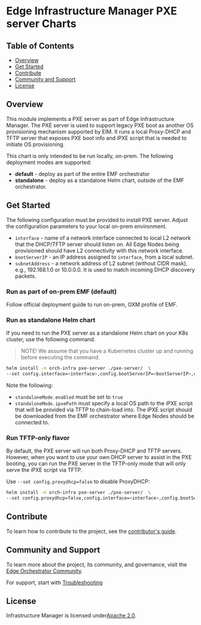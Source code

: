 <!-- SPDX-FileCopyrightText: (C) 2025 Intel Corporation -->
<!-- SPDX-License-Identifier: Apache-2.0 -->

# Edge Infrastructure Manager PXE server Charts

## Table of Contents

- [Overview](#overview)
- [Get Started](#get-started)
- [Contribute](#contribute)
- [Community and Support](#community-and-support)
- [License](#license)

## Overview

This module implements a PXE server as part of Edge Infrastructure Manager.
The PXE server is used to support legacy PXE boot as another OS provisioning mechanism supported by EIM.
It runs a local Proxy-DHCP and TFTP server that exposes PXE boot info and iPXE script that is needed to initiate OS provisioning.

This chart is only intended to be run locally, on-prem. The following deployment modes are supported:
- **default** - deploy as part of the entire EMF orchestrator
- **standalone** - deploy as a standalone Helm chart, outside of the EMF orchestrator.

## Get Started

The following configuration must be provided to install PXE server. Adjust the configuration parameters to your local on-prem environment.

- `interface` - name of a network interface connected to local L2 network that the DHCP/TFTP server should listen on. All Edge Nodes being provisioned should have L2 connectivity with this network interface.
- `bootServerIP` - an IP address assigned to `interface`, from a local subnet.
- `subnetAddress` - a network address of L2 subnet (without CIDR mask), e.g., 192.168.1.0 or 10.0.0.0. It is used to match incoming DHCP discovery packets.

### Run as part of on-prem EMF (default)

Follow official deployment guide to run on-prem, OXM profile of EMF.

### Run as standalone Helm chart

If you need to run the PXE server as a standalone Helm chart on your K8s cluster, use the following command.

> NOTE! We assume that you have a Kubernetes cluster up and running before executing the command.

```bash
helm install -n orch-infra pxe-server ./pxe-server/  \
--set config.interface=<interface>,config.bootServerIP=<bootServerIP>,config.subnetAddress=<subnetAddress>,standaloneMode.enabled=true,standaloneMode.ipxePath="/home/user/signed_ipxe.efi"
```

Note the following:
- `standaloneMode.enabled` must be set to `true`
- `standaloneMode.ipxePath` must specify a local OS path to the iPXE script that will be provided via TFTP to chain-load into. The iPXE script should be downloaded from the EMF orchestrator where Edge Nodes should be connected to.

### Run TFTP-only flavor

By default, the PXE server will run both Proxy-DHCP and TFTP servers. However, when you want to use your own DHCP server
to assist in the PXE booting, you can run the PXE server in the TFTP-only mode that will only serve the iPXE script via TFTP.

Use `--set config.proxydhcp=false` to disable ProxyDHCP:

```bash
helm install -n orch-infra pxe-server ./pxe-server/  \
--set config.proxydhcp=false,config.interface=<interface>,config.bootServerIP=<bootServerIP>,config.subnetAddress=<subnetAddress>"
```

## Contribute

To learn how to contribute to the project, see the [contributor's guide][contributors-guide-url].

## Community and Support

To learn more about the project, its community, and governance, visit
the [Edge Orchestrator Community](https://docs.openedgeplatform.intel.com/edge-manage-docs/main/index.html).

For support, start with [Troubleshooting](https://docs.openedgeplatform.intel.com/edge-manage-docs/main/developer_guide/troubleshooting/index.html)

## License

Infrastructure Manager is licensed under[Apache 2.0][apache-license].

[user-guide-url]: https://docs.openedgeplatform.intel.com/edge-manage-docs/main/user_guide/get_started_guide/index.html
[inframanager-dev-guide-url]: https://docs.openedgeplatform.intel.com/edge-manage-docs/main/developer_guide/infra_manager/index.html
[contributors-guide-url]: https://docs.openedgeplatform.intel.com/edge-manage-docs/main/developer_guide/contributor_guide/index.html
[apache-license]: https://www.apache.org/licenses/LICENSE-2.0
